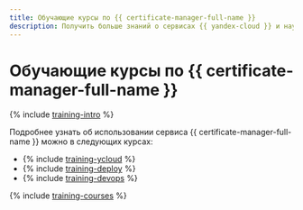 ```yaml
---
title: Обучающие курсы по {{ certificate-manager-full-name }}
description: Получить больше знаний о сервисах {{ yandex-cloud }} и научиться использовать их для решения конкретных практических задач можно с помощью обучающих онлайн-курсов. Эти курсы разработаны архитекторами {{ yandex-cloud }}, бесплатны и позволяют глубже изучить нужные вам темы в удобном для вас темпе.
---
```


# Обучающие курсы по {{ certificate-manager-full-name }}

{% include [training-intro](../_includes/training/training-intro.md) %}

Подробнее узнать об использовании сервиса {{ certificate-manager-full-name }} можно в следующих курсах:
* {% include [training-ycloud](../_includes/training/training-csi.md) %}
* {% include [training-deploy](../_includes/training/training-gid.md) %}
* {% include [training-devops](../_includes/training/training-dde.md) %}

{% include [training-courses](../_includes/training/training-courses.md) %}